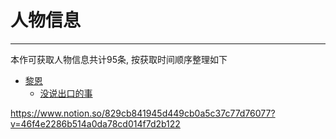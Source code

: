 # 人物信息

---

本作可获取人物信息共计95条, 按获取时间顺序整理如下

- [黎恩](黎恩/README.md)
    - [没说出口的事](黎恩/没说出口的事.md)

https://www.notion.so/829cb841945d449cb0a5c37c77d76077?v=46f4e2286b514a0da78cd014f7d2b122